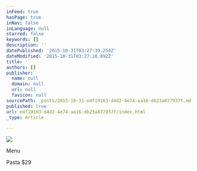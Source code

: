 ```yaml
---
inFeed: true
hasPage: true
inNav: false
inLanguage: null
starred: false
keywords: []
description: ''
datePublished: '2015-10-31T03:27:39.254Z'
dateModified: '2015-10-31T03:27:18.892Z'
title: ''
authors: []
publisher:
  name: null
  domain: null
  url: null
  favicon: null
sourcePath: _posts/2015-10-31-e4f19163-d4d2-4e74-aa16-db23a877937f.md
published: true
url: e4f19163-d4d2-4e74-aa16-db23a877937f/index.html
_type: Article

---
```

![](https://the-grid-user-content.s3-us-west-2.amazonaws.com/2e29714e-b200-4502-995d-9c376f6b5034.jpg)

Menu

Pasta $29